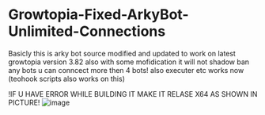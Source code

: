 # Growtopia-Fixed-ArkyBot-Unlimited-Connections
Basicly this is arky bot source modified and updated to work on latest growtopia version 3.82 also with some mofidication it will not shadow ban any bots u can conncect more then 4 bots! also executer etc works now (teohook scripts also works on this)

!IF U HAVE ERROR WHILE BUILDING IT MAKE IT RELASE X64 AS SHOWN IN PICTURE!
![image](https://user-images.githubusercontent.com/97606087/156226193-f4333bb4-8543-4286-8829-71ab491c3269.png)
